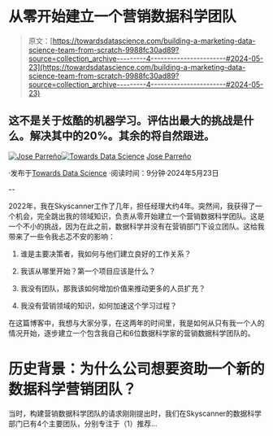 # 从零开始建立一个营销数据科学团队

> 原文：[https://towardsdatascience.com/building-a-marketing-data-science-team-from-scratch-9988fc30ad89?source=collection_archive---------4-----------------------#2024-05-23](https://towardsdatascience.com/building-a-marketing-data-science-team-from-scratch-9988fc30ad89?source=collection_archive---------4-----------------------#2024-05-23)

## 这不是关于炫酷的机器学习。评估出最大的挑战是什么。解决其中的20%。其余的将自然跟进。

[](https://medium.com/@joparga3?source=post_page---byline--9988fc30ad89--------------------------------)[![Jose Parreño](../Images/707d5179926d36fba257f5476494e10e.png)](https://medium.com/@joparga3?source=post_page---byline--9988fc30ad89--------------------------------)[](https://towardsdatascience.com/?source=post_page---byline--9988fc30ad89--------------------------------)[![Towards Data Science](../Images/a6ff2676ffcc0c7aad8aaf1d79379785.png)](https://towardsdatascience.com/?source=post_page---byline--9988fc30ad89--------------------------------) [Jose Parreño](https://medium.com/@joparga3?source=post_page---byline--9988fc30ad89--------------------------------)

·发布于[Towards Data Science](https://towardsdatascience.com/?source=post_page---byline--9988fc30ad89--------------------------------) ·阅读时间：9分钟·2024年5月23日

--

2022年，我在Skyscanner工作了几年，担任经理大约4年。突然间，我获得了一个机会，完全跳出我的领域知识，负责从零开始建立一个营销数据科学团队。这是一个不小的挑战，因为在此之前，数据科学并没有在营销部门下设立团队。这给我带来了一些令我忐忑不安的影响：

1.  谁是主要决策者，我如何与他们建立良好的工作关系？

1.  我该从哪里开始？第一个项目应该是什么？

1.  我没有团队，那我该如何增加价值来推动更多的人员扩充？

1.  我没有营销领域的知识，如何加速这个学习过程？

在这篇博客中，我想与大家分享，在这两年的时间里，我是如何从只有我一个人的情况开始，逐步建立一个包含我自己和6位数据科学家的营销数据科学团队的。

# 历史背景：为什么公司想要资助一个新的数据科学营销团队？

当时，构建营销数据科学团队的请求刚刚提出时，我们在Skyscanner的数据科学部门已有4个主要团队，分别专注于（1）推荐…

